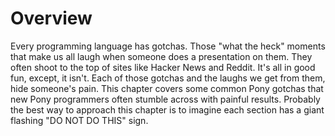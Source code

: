 # Overview

Every programming language has gotchas. Those "what the heck" moments that make us all laugh when someone does a presentation on them. They often shoot to the top of sites like Hacker News and Reddit. It's all in good fun, except, it isn't. Each of those gotchas and the laughs we get from them, hide someone's pain. This chapter covers some common Pony gotchas that new Pony programmers often stumble across with painful results. Probably the best way to approach this chapter is to imagine each section has a giant flashing "DO NOT DO THIS" sign.
